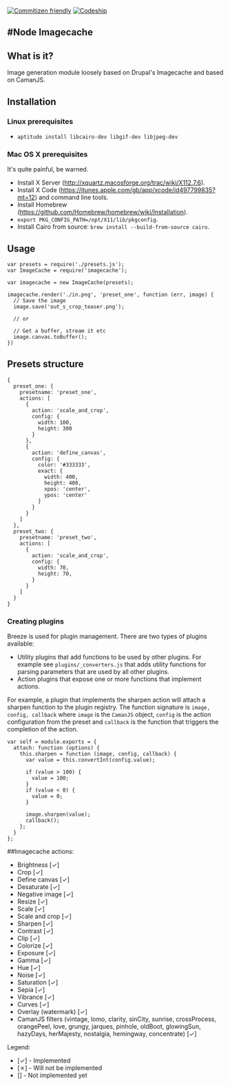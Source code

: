 [![Commitizen friendly](https://img.shields.io/badge/commitizen-friendly-brightgreen.svg)](http://commitizen.github.io/cz-cli/)
[![Codeship](https://codeship.com/projects/bb9bea30-49fd-0133-d8a0-02da4d06d74f/status?branch=master)](http://codeship.com/)

#Node Imagecache
---

## What is it?

Image generation module loosely based on Drupal's Imagecache and based on CamanJS.

## Installation

### Linux prerequisites
* `aptitude install libcairo-dev libgif-dev libjpeg-dev`

### Mac OS X prerequisites

It's quite painful, be warned.

* Install X Server (http://xquartz.macosforge.org/trac/wiki/X112.7.6).
* Install X Code (https://itunes.apple.com/gb/app/xcode/id497799835?mt=12) and command line tools.
* Install Homebrew (https://github.com/Homebrew/homebrew/wiki/Installation).
* `export PKG_CONFIG_PATH=/opt/X11/lib/pkgconfig`.
* Install Cairo from source: `brew install --build-from-source cairo`.

## Usage

```
var presets = require('./presets.js');
var ImageCache = require('imagecache');

var imagecache = new ImageCache(presets);

imagecache.render('./in.png', 'preset_one', function (err, image) {
  // Save the image
  image.save('out_s_crop_teaser.png');

  // or

  // Get a buffer, stream it etc
  image.canvas.toBuffer();
})
```

## Presets structure

```
{
  preset_one: {
    presetname: 'preset_one',
    actions: [
      {
        action: 'scale_and_crop',
        config: {
          width: 100,
          height: 300
        }
      },
      {
        action: 'define_canvas',
        config: {
          color: '#333333',
          exact: {
            width: 400,
            height: 400,
            xpos: 'center',
            ypos: 'center'
          }
        }
      }
    ]
  },
  preset_two: {
    presetname: 'preset_two',
    actions: [
      {
        action: 'scale_and_crop',
        config: {
          width: 70,
          height: 70,
        }
      }
    ]
  }
}
```

### Creating plugins
Breeze is used for plugin management. There are two types of plugins available:

* Utility plugins that add functions to be used by other plugins. For example see `plugins/_converters.js` that adds utility functions for parsing parameters that are used by all other plugins.
* Action plugins that expose one or more functions that implement actions.

For example, a plugin that implements the sharpen action will attach a sharpen function to the plugin registry. The function signature is `image, config, callback` where `image` is the `CamanJS` object, `config` is the action configuration from the preset and `callback` is the function that triggers the completion of the action.

```
var self = module.exports = {
  attach: function (options) {
    this.sharpen = function (image, config, callback) {
      var value = this.convertInt(config.value);

      if (value > 100) {
        value = 100;
      }
      if (value < 0) {
        value = 0;
      }

      image.sharpen(value);
      callback();
    };
  }
};
```

##Imagecache actions:


* Brightness [✓]
* Crop [✓]
* Define canvas [✓]
* Desaturate [✓]
* Negative image [✓]
* Resize [✓]
* Scale [✓]
* Scale and crop [✓]
* Sharpen [✓]
* Contrast [✓]
* Clip [✓]
* Colorize [✓]
* Exposure [✓]
* Gamma [✓]
* Hue [✓]
* Noise [✓]
* Saturation [✓]
* Sepia [✓]
* Vibrance [✓]
* Curves [✓]
* Overlay (watermark) [✓]
* CamanJS filters (vintage, lomo, clarity, sinCity, sunrise, crossProcess, orangePeel, love, grungy, jarques, pinhole, oldBoot, glowingSun, hazyDays, herMajesty, nostalgia, hemingway, concentrate) [✓]

Legend:

* [✓] - Implemented
* [✗] - Will not be implemented
* [] - Not implemented yet
